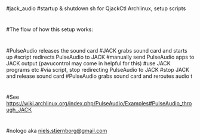 # 
#jack_audio
#startup & shutdown sh for QjackCtl Archlinux, setup scripts
#
#The flow of how this setup works:
#
#PulseAudio releases the sound card
#JACK grabs sound card and starts up
#script redirects PulseAudio to JACK
#manually send PulseAudio apps to JACK output (pavucontrol may come in helpful for this)
#use JACK programs etc
#via script, stop redirecting PulseAudio to JACK
#stop JACK and release sound card
#PulseAudio grabs sound card and reroutes audio t
#   
#See https://wiki.archlinux.org/index.php/PulseAudio/Examples#PulseAudio_through_JACK 
#
#nologo aka niels.stjernborg@gmail.com
# 
